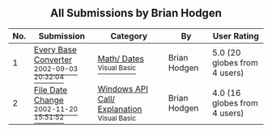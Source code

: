 ﻿<div align="center">

## All Submissions by Brian Hodgen

</div>

No.  | Submission | Category | By   | User Rating
---- | ---------- | -------- | ---- | -----------
1 | [Every Base Converter<br /><sup>2002-09-03 20:32:04</sup>](https://github.com/Planet-Source-Code/brian-hodgen-every-base-converter__1-38641) | [Math/ Dates<br /><sup>Visual Basic</sup>](../ByCategory/math-dates__1-37.md) | Brian Hodgen | 5.0 (20 globes from 4 users)
2 | [File Date Change<br /><sup>2002-11-20 15:51:52</sup>](https://github.com/Planet-Source-Code/brian-hodgen-file-date-change__1-40922) | [Windows API Call/ Explanation<br /><sup>Visual Basic</sup>](../ByCategory/windows-api-call-explanation__1-39.md) | Brian Hodgen | 4.0 (16 globes from 4 users)
